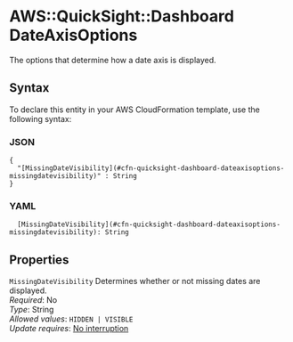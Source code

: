 # AWS::QuickSight::Dashboard DateAxisOptions<a name="aws-properties-quicksight-dashboard-dateaxisoptions"></a>

The options that determine how a date axis is displayed\.

## Syntax<a name="aws-properties-quicksight-dashboard-dateaxisoptions-syntax"></a>

To declare this entity in your AWS CloudFormation template, use the following syntax:

### JSON<a name="aws-properties-quicksight-dashboard-dateaxisoptions-syntax.json"></a>

```
{
  "[MissingDateVisibility](#cfn-quicksight-dashboard-dateaxisoptions-missingdatevisibility)" : String
}
```

### YAML<a name="aws-properties-quicksight-dashboard-dateaxisoptions-syntax.yaml"></a>

```
  [MissingDateVisibility](#cfn-quicksight-dashboard-dateaxisoptions-missingdatevisibility): String
```

## Properties<a name="aws-properties-quicksight-dashboard-dateaxisoptions-properties"></a>

`MissingDateVisibility`  <a name="cfn-quicksight-dashboard-dateaxisoptions-missingdatevisibility"></a>
Determines whether or not missing dates are displayed\.  
*Required*: No  
*Type*: String  
*Allowed values*: `HIDDEN | VISIBLE`  
*Update requires*: [No interruption](https://docs.aws.amazon.com/AWSCloudFormation/latest/UserGuide/using-cfn-updating-stacks-update-behaviors.html#update-no-interrupt)